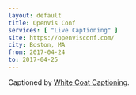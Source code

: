 ```yaml
---
layout: default
title: OpenVis Conf
services: [ "Live Captioning" ]
site: https://openvisconf.com/
city: Boston, MA
from: 2017-04-24
to: 2017-04-25
---
```


Captioned by [White Coat Captioning](http://www.whitecoatcaptioning.com/).

